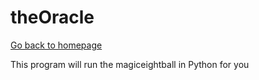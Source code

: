 # theOracle

[Go back to homepage](https://mcl868.github.io/software.html)

This program will run the magiceightball in Python for you
